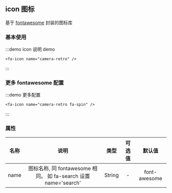 ## icon 图标
基于 [fontawesome](https://fontawesome.dashgame.com/) 封装的图标库

### 基本使用
:::demo icon 说明 demo 
```vue
<fa-icon name="camera-retro" />
```
:::

### 更多 fontawesome 配置
:::demo 更多配置
```vue
<fa-icon name="camera-retro fa-spin" />
```
:::

### 属性
名称|说明|类型|可选值|默认值
:---:|:---:|:---:|:---:|:---:
name| 图标名称, 同 fontawesome 相同。 如 fa-search 设置 name='search'| String | - | font-awesome|

> 


